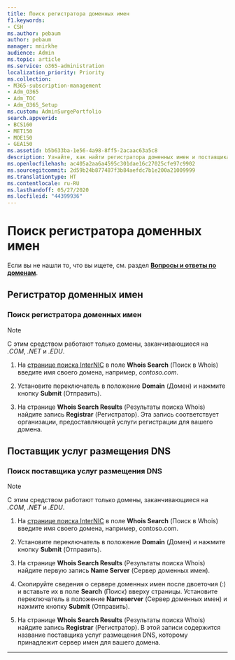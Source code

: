 ```yaml
---
title: Поиск регистратора доменных имен
f1.keywords:
- CSH
ms.author: pebaum
author: pebaum
manager: mnirkhe
audience: Admin
ms.topic: article
ms.service: o365-administration
localization_priority: Priority
ms.collection:
- M365-subscription-management
- Adm_O365
- Adm_TOC
- Adm_O365_Setup
ms.custom: AdminSurgePortfolio
search.appverid:
- BCS160
- MET150
- MOE150
- GEA150
ms.assetid: b5b633ba-1e56-4a98-8ff5-2acaac63a5c8
description: Узнайте, как найти регистратора доменных имен и поставщика услуг размещения DNS с помощью поиска InterNIC.
ms.openlocfilehash: ac405a2aa6a4595c301dae16c27025cfe97c9902
ms.sourcegitcommit: 2d59b24b877487f3b84aefdc7b1e200a21009999
ms.translationtype: HT
ms.contentlocale: ru-RU
ms.lasthandoff: 05/27/2020
ms.locfileid: "44399936"
---
```

# <a name="find-your-domain-registrar"></a>Поиск регистратора доменных имен

 Если вы не нашли то, что вы ищете, см. раздел **[Вопросы и ответы по доменам](../setup/domains-faq.md)**. 
  
## <a name="domain-registrar"></a>Регистратор доменных имен
  
### <a name="find-your-domain-name-registrar"></a>Поиск регистратора доменных имен

>[!NOTE]
> С этим средством работают только домены, заканчивающиеся на *.COM*, *.NET* и *.EDU*.
  
1. На [странице поиска InterNIC](https://go.microsoft.com/fwlink/p/?LinkId=402770) в поле **Whois Search** (Поиск в Whois) введите имя своего домена, например, *contoso.com*. 
    
2. Установите переключатель в положение **Domain** (Домен) и нажмите кнопку **Submit** (Отправить).
    
3. На странице **Whois Search Results** (Результаты поиска Whois) найдите запись **Registrar** (Регистратор). Эта запись соответствует организации, предоставляющей услуги регистрации для вашего домена. 
    
## <a name="dns-hosting-provider"></a>Поставщик услуг размещения DNS
  
### <a name="find-your-dns-hosting-provider"></a>Поиск поставщика услуг размещения DNS

>[!NOTE]
> С этим средством работают только домены, заканчивающиеся на *.COM*, *.NET* и *.EDU*.
  
1. На [странице поиска InterNIC]( https://go.microsoft.com/fwlink/p/?LinkId=402770) в поле **Whois Search** (Поиск в Whois) введите имя своего домена, например, contoso.com. 
    
2. Установите переключатель в положение **Domain** (Домен) и нажмите кнопку **Submit** (Отправить).
    
3. На странице **Whois Search Results** (Результаты поиска Whois) найдите первую запись **Name Server** (Сервер доменных имен). 
    
4. Скопируйте сведения о сервере доменных имен после двоеточия (:) и вставьте их в поле **Search** (Поиск) вверху страницы. Установите переключатель в положение **Nameserver** (Сервер доменных имен) и нажмите кнопку **Submit** (Отправить).
    
5. На странице **Whois Search Results** (Результаты поиска Whois) найдите запись **Registrar** (Регистратор). В этой записи содержится название поставщика услуг размещения DNS, которому принадлежит сервер имен для вашего домена. 
    
---

